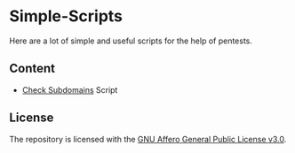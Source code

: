 # Simple-Scripts
Here are a lot of simple and useful scripts for the help of pentests.

## Content
* [Check Subdomains](https://github.com/Privat-Pentests/Simple-Scripts/tree/master/check-subdomains) Script

## License
The repository is licensed with the [GNU Affero General Public License v3.0](https://github.com/Privat-Pentests/Simple-Scripts/blob/master/LICENSE).
